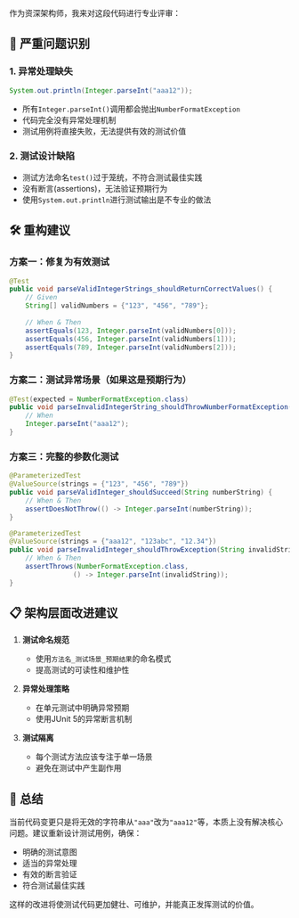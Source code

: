 作为资深架构师，我来对这段代码进行专业评审：

## 🔴 严重问题识别

### 1. **异常处理缺失**
```java
System.out.println(Integer.parseInt("aaa12"));
```
- 所有`Integer.parseInt()`调用都会抛出`NumberFormatException`
- 代码完全没有异常处理机制
- 测试用例将直接失败，无法提供有效的测试价值

### 2. **测试设计缺陷**
- 测试方法命名`test()`过于笼统，不符合测试最佳实践
- 没有断言(assertions)，无法验证预期行为
- 使用`System.out.println`进行测试输出是不专业的做法

## 🛠️ 重构建议

### 方案一：修复为有效测试
```java
@Test
public void parseValidIntegerStrings_shouldReturnCorrectValues() {
    // Given
    String[] validNumbers = {"123", "456", "789"};
    
    // When & Then
    assertEquals(123, Integer.parseInt(validNumbers[0]));
    assertEquals(456, Integer.parseInt(validNumbers[1]));
    assertEquals(789, Integer.parseInt(validNumbers[2]));
}
```

### 方案二：测试异常场景（如果这是预期行为）
```java
@Test(expected = NumberFormatException.class)
public void parseInvalidIntegerString_shouldThrowNumberFormatException() {
    // When
    Integer.parseInt("aaa12");
}
```

### 方案三：完整的参数化测试
```java
@ParameterizedTest
@ValueSource(strings = {"123", "456", "789"})
public void parseValidInteger_shouldSucceed(String numberString) {
    // When & Then
    assertDoesNotThrow(() -> Integer.parseInt(numberString));
}

@ParameterizedTest
@ValueSource(strings = {"aaa12", "123abc", "12.34"})
public void parseInvalidInteger_shouldThrowException(String invalidString) {
    // When & Then
    assertThrows(NumberFormatException.class, 
                () -> Integer.parseInt(invalidString));
}
```

## 📋 架构层面改进建议

1. **测试命名规范**
   - 使用`方法名_测试场景_预期结果`的命名模式
   - 提高测试的可读性和维护性

2. **异常处理策略**
   - 在单元测试中明确异常预期
   - 使用JUnit 5的异常断言机制

3. **测试隔离**
   - 每个测试方法应该专注于单一场景
   - 避免在测试中产生副作用

## 🎯 总结

当前代码变更只是将无效的字符串从`"aaa"`改为`"aaa12"`等，本质上没有解决核心问题。建议重新设计测试用例，确保：
- 明确的测试意图
- 适当的异常处理
- 有效的断言验证
- 符合测试最佳实践

这样的改进将使测试代码更加健壮、可维护，并能真正发挥测试的价值。